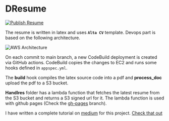 # DResume

[![Publish Resume](https://github.com/shaiq-dev/Resume/actions/workflows/publish.yml/badge.svg?branch=main)](https://github.com/shaiq-dev/Resume/actions/workflows/build.yml)

The resume is written in latex and uses **`Alta CV`** template. Devops part is based on the following architecture.

![AWS Architecture](https://miro.medium.com/max/1252/1*C-KCbCECdL0Vh5bfgTiafg.jpeg)

On each commit to main branch, a new CodeBuild deployment is created via GitHub actions. CodeBuild copies the changes to EC2 and runs some hooks defined in `appspec.yml`. 

The **build** hook compiles the latex source code into a pdf and **process_doc** upload the pdf to a S3 bucket.

**Handlres** folder has a lambda function that fetches the latest resume from the S3 bucket and returns a S3 signed url for it. The lambda function is used with github pages (Check the [gh-pages](https://github.com/shaiq-dev/Resume/tree/gh-pages) branch).

I have written a complete tutorial on [medium](https://shaiqkar.medium.com/) for this project. [Check that out](https://shaiqkar.medium.com/build-a-devopsified-resume-with-github-and-aws-21c0e38df1c4)
